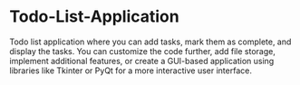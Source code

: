 # Todo-List-Application
Todo list application where you can add tasks, mark them as complete, and display the tasks. You can customize the code further, add file storage, implement additional features, or create a GUI-based application using libraries like Tkinter or PyQt for a more interactive user interface.
